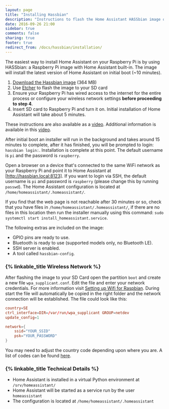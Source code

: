 ```yaml
---
layout: page
title: "Installing Hassbian"
description: "Instructions to flash the Home Assistant HASSbian image on a Raspberry Pi."
date: 2016-09-26 21:00
sidebar: true
comments: false
sharing: true
footer: true
redirect_from: /docs/hassbian/installation/
---
```


The easiest way to install Home Assistant on your Raspberry Pi is by using HASSbian: a Raspberry Pi image with Home Assistant built-in. The image will install the latest version of Home Assistant on initial boot (~10 minutes).

 1. [Download the Hassbian image][image-download] (364 MB)
 2. Use [Etcher][etcher] to flash the image to your SD card
 3. Ensure your Raspberry Pi has wired access to the internet for the entire process or configure your wireless network settings **before proceeding to step 4**.
 4. Insert SD card to Raspberry Pi and turn it on. Initial installation of Home Assistant will take about 5 minutes.

These instructions are also available as a [video](https://www.youtube.com/watch?v=iIz6XqDwHEk).  Additional information is available in this [video](https://www.youtube.com/watch?v=tCGlQSsQ-Mc).

After initial boot an installer will run in the background and takes around 15 minutes to complete, after it has finished, you will be prompted to login: `hassbian login:`. Installation is complete at this point. The default username is `pi` and the password is `raspberry`.

Open a browser on a device that's connected to the same WiFi network as your Raspberry Pi and point it to Home Assistant at [http://hassbian.local:8123]. If you want to login via SSH, the default username is `pi` and password is `raspberry` (please change this by running `passwd`). The Home Assistant configuration is located at `/home/homeassistant/.homeassistant/`.

If you find that the web page is not reachable after 30 minutes or so, check that you have files in `/home/homeassistant/.homeassistant/`, if there are no files in this location then run the installer manually using this command: `sudo systemctl start install_homeassistant.service`.


The following extras are included on the image:

 - GPIO pins are ready to use.
 - Bluetooth is ready to use (supported models only, no Bluetooth LE).
 - SSH server is enabled.
 - A tool called `hassbian-config`. 

### {% linkable_title Wireless Network %}

After flashing the image to your SD Card open the partition `boot` and create a new file `wpa_supplicant.conf`. Edit the file and enter your network credentials. For more information visit [Setting up Wifi for Raspbian][wifi-setup]. During start the file will automatically be copied in the right folder and the network connection will be established. The file could look like this:

```conf
country=SE
ctrl_interface=DIR=/var/run/wpa_supplicant GROUP=netdev
update_config=1

network={
    ssid="YOUR_SSID"
    psk="YOUR_PASSWORD"
}
```
You may need to adjust the country code depending upon where you are. A list of codes can be found [here](https://en.wikipedia.org/wiki/ISO_3166-1_alpha-2#Officially_assigned_code_elements).

### {% linkable_title Technical Details %}

 - Home Assistant is installed in a virtual Python environment at `/srv/homeassistant/`
 - Home Assistant will be started as a service run by the user `homeassistant`
 - The configuration is located at `/home/homeassistant/.homeassistant`

[image-download]: https://github.com/home-assistant/pi-gen/releases/latest
[etcher]: https://etcher.io/
[http://hassbian.local:8123]: http://hassbian.local:8123
[wifi-setup]: https://www.raspberrypi.org/documentation/configuration/wireless/wireless-cli.md

